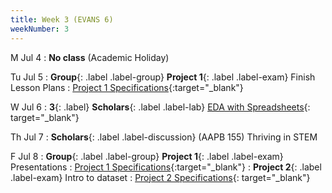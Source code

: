```yaml
---
title: Week 3 (EVANS 6)
weekNumber: 3
---
```


M Jul 4
: **No class** (Academic Holiday)

Tu Jul 5
: **Group**{: .label .label-group}  **Project 1**{: .label .label-exam} Finish Lesson Plans 
  : [Project 1 Specifications]({{site.baseurl}}/rpd_project/#project-1-reading-data-science-and-social-science-literature){:target="_blank"}

W Jul 6
: **3**{: .label} **Scholars**{: .label .label-lab} [EDA with Spreadsheets](https://docs.google.com/presentation/d/1Ofl9qju_o6b-vUHrVVAO2ucjc4MqeJ4iochP0cfSihs/edit?usp=sharing){: target="_blank"}

Th Jul 7
: **Scholars**{: .label .label-discussion} (AAPB 155) Thriving in STEM

F Jul 8
: **Group**{: .label .label-group}  **Project 1**{: .label .label-exam} Presentations
  : [Project 1 Specifications]({{site.baseurl}}/rpd_project/#project-1-reading-data-science-and-social-science-literature){:target="_blank"}
: **Project 2**{: .label .label-exam} Intro to dataset
  : [Project 2 Specifications]({{site.baseurl}}/rpd_project/#project-2-exploratory-data-analysis){: target="_blank"}
